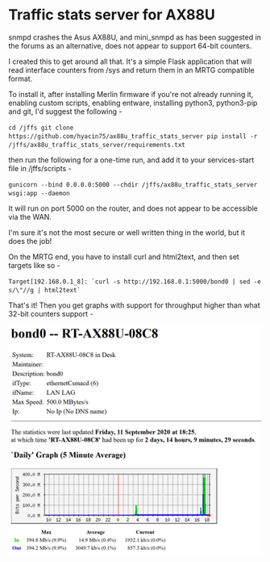 # Traffic stats server for AX88U

snmpd crashes the Asus AX88U, and mini_snmpd as has been suggested in the forums as an alternative, does not appear to support 64-bit counters.

I created this to get around all that.  It's a simple Flask application that will read interface counters from /sys and return them in an MRTG compatible format.

To install it, after installing Merlin firmware if you're not already running it, enabling custom scripts, enabling entware, installing python3, python3-pip and git, I'd suggest the following -

`
cd /jffs
git clone https://github.com/hyacin75/ax88u_traffic_stats_server
pip install -r /jffs/ax88u_traffic_stats_server/requirements.txt
`

then run the following for a one-time run, and add it to your services-start file in /jffs/scripts -

`gunicorn --bind 0.0.0.0:5000 --chdir /jffs/ax88u_traffic_stats_server wsgi:app --daemon`


It will run on port 5000 on the router, and does not appear to be accessible via the WAN.

I'm sure it's not the most secure or well written thing in the world, but it does the job!


On the MRTG end, you have to install curl and html2text, and then set targets like so -

``Target[192.168.0.1_8]: `curl -s http://192.168.0.1:5000/bond0 | sed -e s/\"//g | html2text` ``


That's it!  Then you get graphs with support for throughput higher than what 32-bit counters support -

![Sample Graph](/graph.jpg)
